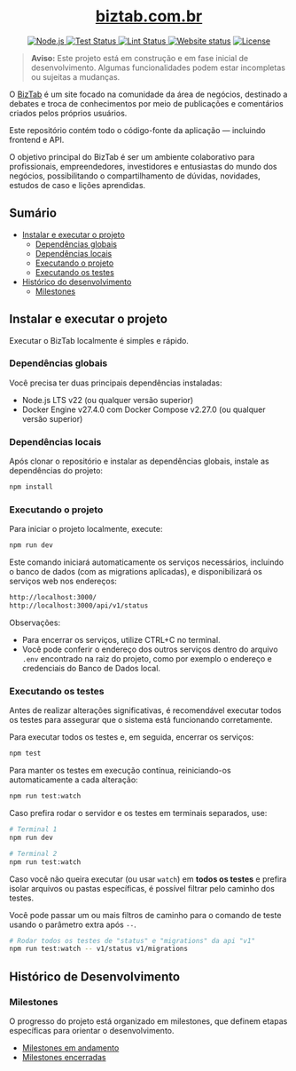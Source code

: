 <h1 align="center">
  <a href="https://www.biztab.com.br/" target="_blank" rel="noopener noreferrer">
    biztab.com.br
  </a>
</h1>

<div align="center">
  <a href="https://nodejs.org/" target="_blank">
    <img src="https://img.shields.io/badge/Node.js-22+-brightgreen?style=flat-square&logo=node.js" alt="Node.js" />
  </a>
  <a href="https://github.com/LeoAnders/biztab.com.br/actions/workflows/tests.yaml" target="_blank">
    <img src="https://img.shields.io/github/actions/workflow/status/LeoAnders/biztab.com.br/tests.yaml?style=flat-square&logo=github&label=Tests" alt="Test Status" />
  </a>
  <a href="https://github.com/LeoAnders/biztab.com.br/actions/workflows/linting.yaml" target="_blank">
    <img src="https://img.shields.io/github/actions/workflow/status/LeoAnders/biztab.com.br/linting.yaml?style=flat-square&logo=github&label=Lint" alt="Lint Status" />
  </a>
  <a href="https://www.biztab.com.br/" target="_blank">
    <img src="https://img.shields.io/website?down_color=red&down_message=offline&up_color=blue&up_message=online&url=https%3A%2F%2Fwww.biztab.com.br&style=flat-square" alt="Website status" /></a>
  <a href="https://github.com/LeoAnders/biztab.com.br/blob/main/LICENSE" target="_blank">
    <img src="https://img.shields.io/github/license/LeoAnders/biztab.com.br?style=flat-square" alt="License" />
  </a>
</div>

> **Aviso:** Este projeto está em construção e em fase inicial de desenvolvimento. Algumas funcionalidades podem estar incompletas ou sujeitas a mudanças.

O [BizTab](https://www.biztab.com.br/) é um site focado na comunidade da área de negócios, destinado a debates e troca de conhecimentos por meio de publicações e comentários criados pelos próprios usuários.

Este repositório contém todo o código-fonte da aplicação — incluindo frontend e API.

O objetivo principal do BizTab é ser um ambiente colaborativo para profissionais, empreendedores, investidores e entusiastas do mundo dos negócios, possibilitando o compartilhamento de dúvidas, novidades, estudos de caso e lições aprendidas.

## Sumário

- [Instalar e executar o projeto](#instalar-e-executar-o-projeto)  
  - [Dependências globais](#dependências-globais)
  - [Dependências locais](#dependências-locais)
  - [Executando o projeto](#executando-o-projeto)  
  - [Executando os testes](#executando-os-testes)  
- [Histórico do desenvolvimento](#histórico-de-desenvolvimento)
  - [Milestones](#milestones)

## Instalar e executar o projeto

Executar o BizTab localmente é simples e rápido.

### Dependências globais

Você precisa ter duas principais dependências instaladas:

- Node.js LTS v22 (ou qualquer versão superior)
- Docker Engine v27.4.0 com Docker Compose v2.27.0 (ou qualquer versão superior)

### Dependências locais

Após clonar o repositório e instalar as dependências globais, instale as dependências do projeto:

```bash
npm install
```

### Executando o projeto

Para iniciar o projeto localmente, execute:

```bash
npm run dev
```

Este comando iniciará automaticamente os serviços necessários, incluindo o banco de dados (com as migrations aplicadas), e disponibilizará os serviços web nos endereços:

```bash
http://localhost:3000/
http://localhost:3000/api/v1/status
```

Observações:

- Para encerrar os serviços, utilize CTRL+C no terminal.
- Você pode conferir o endereço dos outros serviços dentro do arquivo `.env` encontrado na raiz do projeto, como por exemplo o endereço e credenciais do Banco de Dados local.

### Executando os testes

Antes de realizar alterações significativas, é recomendável executar todos os testes para assegurar que o sistema está funcionando corretamente.

Para executar todos os testes e, em seguida, encerrar os serviços:

```bash
npm test
```

Para manter os testes em execução contínua, reiniciando-os automaticamente a cada alteração:

```bash
npm run test:watch
```

Caso prefira rodar o servidor e os testes em terminais separados, use:

```bash
# Terminal 1
npm run dev

# Terminal 2
npm run test:watch
```

Caso você não queira executar (ou usar `watch`) em **todos os testes** e prefira isolar arquivos ou pastas específicas, é possível filtrar pelo caminho dos testes.

Você pode passar um ou mais filtros de caminho para o comando de teste usando o parâmetro extra após `--`.

```bash
# Rodar todos os testes de "status" e "migrations" da api "v1"
npm run test:watch -- v1/status v1/migrations
```

## Histórico de Desenvolvimento

### Milestones

O progresso do projeto está organizado em milestones, que definem etapas específicas para orientar o desenvolvimento.
- [Milestones em andamento](https://github.com/LeoAnders/biztab.com.br/milestones?state=open) 
- [Milestones encerradas](https://github.com/LeoAnders/biztab.com.br/milestones?state=closed)
